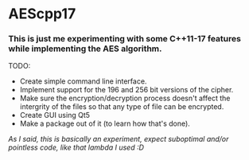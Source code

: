 # AEScpp17

### This is just me experimenting with some C++11-17 features while implementing the AES algorithm.

TODO:  
* Create simple command line interface.
* Implement support for the 196 and 256 bit versions of the cipher.
* Make sure the encryption/decryption process doesn't affect the intergrity of the files so that any type of file can be encrypted.
* Create GUI using Qt5
* Make a package out of it (to learn how that's done).

*As I said, this is basically an experiment, expect suboptimal and/or pointless code, like that lambda I used :D*
